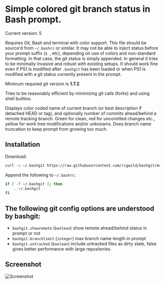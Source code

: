 # Simple colored git branch status in Bash prompt.
Current version: 5

Requires Git, Bash and terminal with color support. This file should be source'd
from `~/.bashrc` or similar. It may not be able to inject status before your
prompt suffix (`$ `, etc), depending on use of colors and non-standard
formatting. In that case, the git status is simply appended. In general it tries
to be minimally invasive and robust with existing setups. It should work fine
even if PS1 is modified after `.bashgit` has been loaded or when PS1 is modified
with a git status currently present in the prompt.

Minimum required git version is **1.7.2**.

Tries to be reasonably efficient by minimizing git calls (forks) and using shell
builtins.

Displays color coded name of current branch (or best description if detached
HEAD or tag), and optionally number of commits ahead/behind a remote tracking
branch. Green for clean, red for uncomitted changes etc., yellow for work tree
modifications and/or unknowns. Does branch name truncation to keep prompt from
growing too much.

## Installation

Download:

```sh
curl -o ~/.bashgit https://raw.githubusercontent.com/rigwild/bashgit/master/.bashgit
```

Append the following to `~/.bashrc`:

```sh
if [ -f ~/.bashgit ]; then
    . ~/.bashgit
fi
```

## The following git config options are understood by bashgit:

- `bashgit.showremote`    (`boolean`) show remote ahead/behind status in prompt or not
- `bashgit.branchlimit`   (`integer`) max branch name length in prompt
- `bashgit.untracked`     (`boolean`) include untracked files as dirty state, false
   gives better performance with large repositories.

## Screenshot

![Screenshot](http://stegard.net/dl/bashgitdemo.png)
